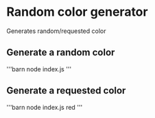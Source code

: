 # Random color generator

Generates random/requested color

## Generate a random color

'''barn
node index.js
'''

## Generate a requested color

'''barn
node index.js red
'''
